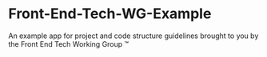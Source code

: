 # Front-End-Tech-WG-Example
An example app for project and code structure guidelines brought to you by the Front End Tech Working Group ™
